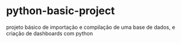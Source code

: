 # python-basic-project
projeto básico de importação e compilação de uma base de dados, e criação de dashboards com python
